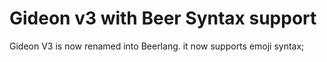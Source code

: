 # Gideon v3 with Beer Syntax support

Gideon V3 is now renamed into Beerlang. it now supports emoji syntax;
